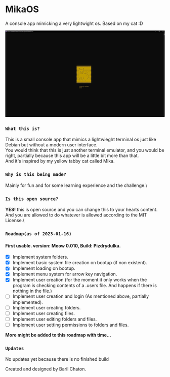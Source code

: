 # MikaOS
A console app mimicking a very lightwight os.
Based on my cat :D

![Alt text](Images/loadingSplash.jpg?raw=true "Title")

### `What this is?`
This is a small console app that mimics a lightwieght terminal os just like Debian but without a modern user interface.\
You would think that this is just another terminal emulator, and you would be right, partially because this app will be a little bit more than that.\
And it's inspired by my yellow tabby cat called Mika.

### `Why is this being made?`
Mainly for fun and for some learning experience and the challenge.\

### `Is this open source?`
<strong>YES!</strong> this is open source and you can change this to your hearts content.\
And you are allowed to do whatever is allowed according to the MIT License.\

### `Roadmap(as of 2023-01-16)`
#### <strong>First usable. version: Meow 0.010, Build: Pizdrydulka.</strong>
- [x] Implement system folders.
- [x] Implement basic system file creation on bootup (if non existent).
- [x] Implement loading on bootup.
- [x] Implement menu system for arrow key navigation.
- [x] Implement user creation (for the moment it only works when the program is checking contents of a .users file. And happens if there is nothing in the file.)
- [ ] Implement user creation and login (As mentioned above, partially implemented).
- [ ] Implement user creating folders.
- [ ] Implement user creating files.
- [ ] Implement user editing folders and files.
- [ ] Implement user setting permissions to folders and files.

<strong>More might be added to this roadmap with time...</strong>

### `Updates`
No updates yet because there is no finished build

Created and designed by Baril Chaton.
